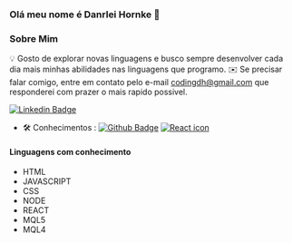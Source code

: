 ### Olá meu nome é Danrlei Hornke 👋

### Sobre Mim
💡 Gosto de explorar novas linguagens e busco sempre desenvolver cada dia mais minhas abilidades nas linguagens que programo.
✉️ Se precisar falar comigo, entre em contato pelo e-mail codingdh@gmail.com que responderei com prazer o mais rapido possivel.

[![Linkedin Badge](https://img.shields.io/badge/-LinkedIn-blue?style=flat-square&logo=Linkedin&logoColor=white&link=https://www.linkedin.com/in/danrlei-dscoding/)](https://www.linkedin.com/in/danrlei-dscoding/)

- 🛠  Conhecimentos :
[![Github Badge](https://img.shields.io/badge/-Github-000?style=flat-square&logo=Github&logoColor=white&link=https://github.com/Danrlei-Hornke)](https://github.com/Danrlei-Hornke)
[![React icon](https://badgen.net/badge/React/median/:green?icon=react)](https://badgen.net/badge/React/median/:green?icon=react)
#### Linguagens com conhecimento
   * HTML
   * JAVASCRIPT
   * CSS
   * NODE
   * REACT
   * MQL5
   * MQL4
  

